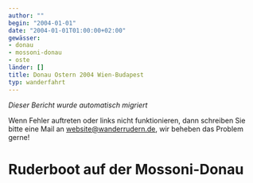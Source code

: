 ```yaml
---
author: ""
begin: "2004-01-01"
date: "2004-01-01T01:00:00+02:00"
gewässer:
- donau
- mossoni-donau
- oste
länder: []
title: Donau Ostern 2004 Wien-Budapest
typ: wanderfahrt
---
```



*Dieser Bericht wurde automatisch migriert*

Wenn Fehler auftreten oder links nicht funktionieren, dann schreiben Sie bitte eine Mail an website@wanderrudern.de, wir beheben das Problem gerne!



# Ruderboot auf der Mossoni-Donau


